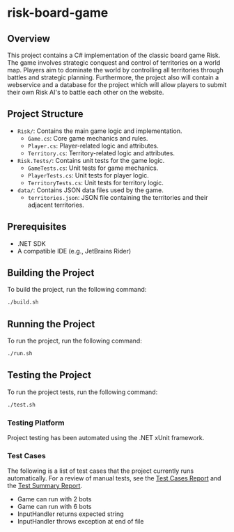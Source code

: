# risk-board-game

## Overview

This project contains a C# implementation of the classic board game Risk. The game involves strategic conquest and control of territories on a world map. Players aim to dominate the world by controlling all territories through battles and strategic planning.
Furthermore, the project also will contain a webservice and a database for the project which will allow players to submit their own Risk AI's to battle each other on the website.

## Project Structure

- `Risk/`: Contains the main game logic and implementation.
    - `Game.cs`: Core game mechanics and rules.
    - `Player.cs`: Player-related logic and attributes.
    - `Territory.cs`: Territory-related logic and attributes.
- `Risk.Tests/`: Contains unit tests for the game logic.
    - `GameTests.cs`: Unit tests for game mechanics.
    - `PlayerTests.cs`: Unit tests for player logic.
    - `TerritoryTests.cs`: Unit tests for territory logic.
- `data/`: Contains JSON data files used by the game.
    - `territories.json`: JSON file containing the territories and their adjacent territories.

## Prerequisites

- .NET SDK
- A compatible IDE (e.g., JetBrains Rider)

## Building the Project

To build the project, run the following command:
```sh
./build.sh
```

## Running the Project

To run the project, run the following command:
```sh
./run.sh
```

## Testing the Project

To run the project tests, run the following command:
```sh
./test.sh
```

### Testing Platform

Project testing has been automated using the .NET xUnit framework.

### Test Cases

The following is a list of test cases that the project currently runs automatically. For a review of manual tests, see the [Test Cases Report](docs/test-cases-report.pdf) and the [Test Summary Report](docs/test-summary-report.pdf).

* Game can run with 2 bots
* Game can run with 6 bots
* InputHandler returns expected string
* InputHandler throws exception at end of file
